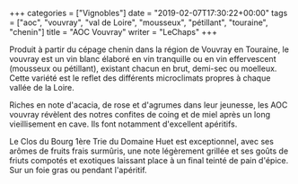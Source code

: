 +++
categories = ["Vignobles"]
date = "2019-02-07T17:30:22+00:00"
tags = ["aoc", "vouvray", "val de Loire", "mousseux", "pétillant", "touraine", "chenin"]
title = "AOC Vouvray"
writer = "LeChaps"
+++

Produit à partir du cépage chenin dans la région de Vouvray en Touraine, le vouvray est un vin blanc élaboré en vin tranquille ou en vin effervescent (mousseux ou pétillant), existant chacun en brut, demi-sec ou moelleux. Cette variété est le reflet des différents microclimats propres à chaque vallée de la Loire.  

Riches en note d'acacia, de rose et d'agrumes dans leur jeunesse, les AOC vouvray révèlent des notres confites de coing et de miel après un long vieillisement en cave. Ils font notamment d'excellent apéritifs.  

Le Clos du Bourg 1ère Trie du Domaine Huet est exceptionnel, avec ses arômes de fruits frais surmûris, une note légèrement grillée et ses goûts de friuts compotés et exotiques laissant place à un final teinté de pain d'épice. Sur un foie gras ou pendant l'apéritif.